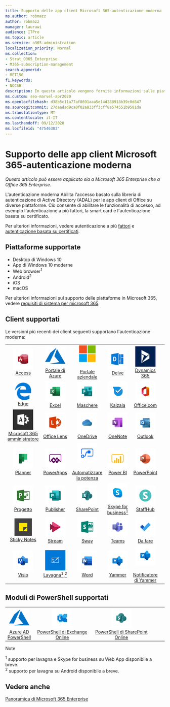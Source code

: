 ```yaml
---
title: Supporto delle app client Microsoft 365-autenticazione moderna
ms.author: robmazz
author: robmazz
manager: laurawi
audience: ITPro
ms.topic: article
ms.service: o365-administration
localization_priority: Normal
ms.collection:
- Strat_O365_Enterprise
- M365-subscription-management
search.appverid:
- MET150
f1.keywords:
- NOCSH
description: In questo articolo vengono fornite informazioni sulle piattaforme, i client e i moduli di PowerShell che supportano l'autenticazione moderna per Microsoft 365.
ms.custom: seo-marvel-apr2020
ms.openlocfilehash: d38b5c11a77af8691aaa5e14d288918b39c0d847
ms.sourcegitcommit: 27daadad9ca0f02a833ff3cff8a574551b9581da
ms.translationtype: MT
ms.contentlocale: it-IT
ms.lasthandoff: 09/12/2020
ms.locfileid: "47546303"
---
```

# <a name="microsoft-365-client-app-support---modern-authentication"></a>Supporto delle app client Microsoft 365-autenticazione moderna

*Questo articolo può essere applicato sia a Microsoft 365 Enterprise che a Office 365 Enterprise.*

L'autenticazione moderna Abilita l'accesso basato sulla libreria di autenticazione di Active Directory (ADAL) per le app client di Office su diverse piattaforme. Ciò consente di abilitare le funzionalità di accesso, ad esempio l'autenticazione a più fattori, la smart card e l'autenticazione basata su certificato.

Per ulteriori informazioni, vedere autenticazione a più [fattori](https://docs.microsoft.com/azure/active-directory/authentication/multi-factor-authentication) e [autenticazione basata su certificati](https://docs.microsoft.com/azure/active-directory/active-directory-certificate-based-authentication-get-started).

## <a name="supported-platforms"></a>Piattaforme supportate

 - Desktop di Windows 10
 - App di Windows 10 moderne
 - Web browser<sup>1</sup>
 - Android<sup>2</sup>
 - iOS
 - macOS

Per ulteriori informazioni sul supporto delle piattaforme in Microsoft 365, vedere [requisiti di sistema per microsoft 365](https://products.office.com/office-system-requirements).

## <a name="supported-clients"></a>Client supportati

Le versioni più recenti dei client seguenti supportano l'autenticazione moderna:

| | | | | | |
|:---:|:---:|:---:|:---:|:---:|:---:|
| ![Icona Access](../media/o365-access-64x64.png) <br> [Access](https://products.office.com/access) | ![Icona di Azure](../media/o365-azure-64x64.png) <br> [Portale di Azure <br>](https://azure.microsoft.com/features/azure-portal/) | ![Icona portale aziendale](../media/o365-microsoft-64x64.png) <br> [<br>Portale aziendale](https://docs.microsoft.com/intune-user-help/sign-in-to-the-company-portal) | ![Icona di approfondimento](../media/o365-delve-64x64.png) <br> [Delve](https://products.office.com/business/intelligent-search) | ![Icona Dynamics 365](../media/o365-dynamics365-64x64.png) <br> [Dynamics 365](https://dynamics.microsoft.com) 
| ![Icona del server perimetrale](../media/o365-edge-64x64.png) <br> [Edge](https://www.microsoft.com/windows/microsoft-edge) | ![Icona Excel](../media/o365-excel-64x64.png) <br> [Excel](https://products.office.com/excel) | ![Icona maschere](../media/o365-forms-64x64.png) <br> [Maschere](https://flow.microsoft.com/connectors/shared_microsoftforms/microsoft-forms/) | ![Icona di Kaizala](../media/o365-kaizala-64x64.png) <br> [Kaizala](https://products.office.com/en/business/microsoft-kaizala) | ![Icona Office.com](../media/o365-office-64x64.png) <br> [Office.com](https://www.office.com/) 
| ![Icona di amministrazione di Office 365](../media/o365-o365admin-64x64.png) <br> [Microsoft 365 <br> amministratore](https://products.office.com/business/manage-office-365-admin-app) | ![Icona dell'obiettivo](../media/o365-lens-64x64.png) <br> [Office Lens](https://www.microsoft.com/p/office-lens/9wzdncrfj3t8?activetab=pivot%3Aoverviewtab) | ![Icona di OneDrive for business](../media/o365-OneDrive-64x64.png) <br> [OneDrive](https://products.office.com/onedrive-for-business/online-cloud-storage) |  ![Icona di OneNote](../media/o365-OneNote-64x64.png) <br> [OneNote](https://products.office.com/onenote) | ![Icona di Outlook](../media/o365-outlook-64x64.png) <br> [Outlook](https://products.office.com/outlook) 
| ![Icona Planner](../media/o365-planner-64x64.png) <br> [Planner](https://products.office.com/business/task-management-software) | ![Icona di PowerApps](../media/o365-powerapps-64x64.png) <br> [PowerApps ](https://powerapps.microsoft.com) | ![Icona Power automatizzate](../media/o365-flow-64x64.png) <br> [<br>Automatizzare la potenza](https://flow.microsoft.com) | ![Icona PowerBI](../media/o365-powerbi-64x64.png) <br> [Power BI](https://powerbi.microsoft.com)| ![Icona PowerPoint](../media/o365-powerpoint-64x64.png) <br> [PowerPoint](https://products.office.com/powerpoint) 
| ![Icona progetto](../media/o365-project-64x64.png) <br> [Progetto](https://products.office.com/project) | ![Icona di Publisher](../media/o365-publisher-64x64.png) <br> [Publisher](https://products.office.com/publisher) | ![Icona di SharePoint](../media/o365-sharepoint-64x64.png) <br> [SharePoint](https://products.office.com/sharepoint) | ![Icona di Skype for Business](../media/o365-skypeforbusiness-64x64.png) <br> [Skype for <br> business<sup>1</sup>](https://www.skype.com/business/) | ![Icona di StaffHub](../media/o365-staffhub-64x64.png) <br> [StaffHub](https://products.office.com/microsoft-staffhub/staff-scheduling-software)
| ![Icona note adesive](../media/o365-stickynotes-64x64.png) <br> [Sticky Notes](https://www.microsoft.com/p/microsoft-sticky-notes/9nblggh4qghw) | ![Icona di Stream](../media/o365-stream-64x64.png) <br> [Stream](https://stream.microsoft.com) | ![Icona Sway](../media/o365-sway-64x64.png) <br> [Sway](https://sway.com) | ![icona di Teams](../media/o365-teams-64x64.png) <br> [Teams](https://products.office.com/microsoft-teams/group-chat-software) | ![Icona da fare](../media/o365-todo-64x64.png) <br> [Da fare](https://todo.microsoft.com) 
| ![Icona Visio](../media/o365-visio-64x64.png) <br> [Visio](https://products.office.com/visio/flowchart-software) | ![Icona lavagna](../media/o365-whiteboard-64x64.png) <br> [Lavagna<sup>1</sup>,<sup>2</sup>](https://whiteboard.microsoft.com/) | ![Icona Word](../media/o365-word-64x64.png) <br> [Word](https://products.office.com/word) | ![Icona di Yammer](../media/o365-yammer-64x64.png) <br> [Yammer](https://products.office.com/yammer/yammer-overview) | ![Icona di Yammer](../media/o365-yammer-64x64.png) <br> [<br>Notificatore di Yammer](https://products.office.com/yammer/yammer-overview) |  |

## <a name="supported-powershell-modules"></a>Moduli di PowerShell supportati

| | | | | | |
|:---:|:---:|:---:|:---:|:---:|:---:|
| ![Icona di Azure](../media/o365-azure-64x64.png) <br> [Azure AD <br> PowerShell](https://docs.microsoft.com/powershell/azure/active-directory/overview?view=azureadps-2.0) | ![Icona di Exchange](../media/o365-exchange-64x64.png) <br> [PowerShell di Exchange Online <br>](https://docs.microsoft.com/powershell/exchange/exchange-online-powershell) | ![Icona di SharePoint](../media/o365-sharepoint-64x64.png) <br> [PowerShell di SharePoint Online <br>](https://docs.microsoft.com/powershell/sharepoint/sharepoint-online/connect-sharepoint-online)

> [!NOTE]
> <sup>1</sup> supporto per lavagna e Skype for business su Web App disponibile a breve. <br>
> <sup>2</sup> supporto per lavagna su Android disponibile a breve.

## <a name="see-also"></a>Vedere anche

[Panoramica di Microsoft 365 Enterprise](microsoft-365-overview.md)
